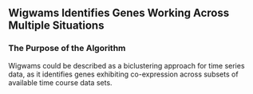 ## Wigwams Identifies Genes Working Across Multiple Situations

### The Purpose of the Algorithm

Wigwams could be described as a biclustering approach for time series data, as it identifies genes exhibiting co-expression across subsets of available time course data sets.
